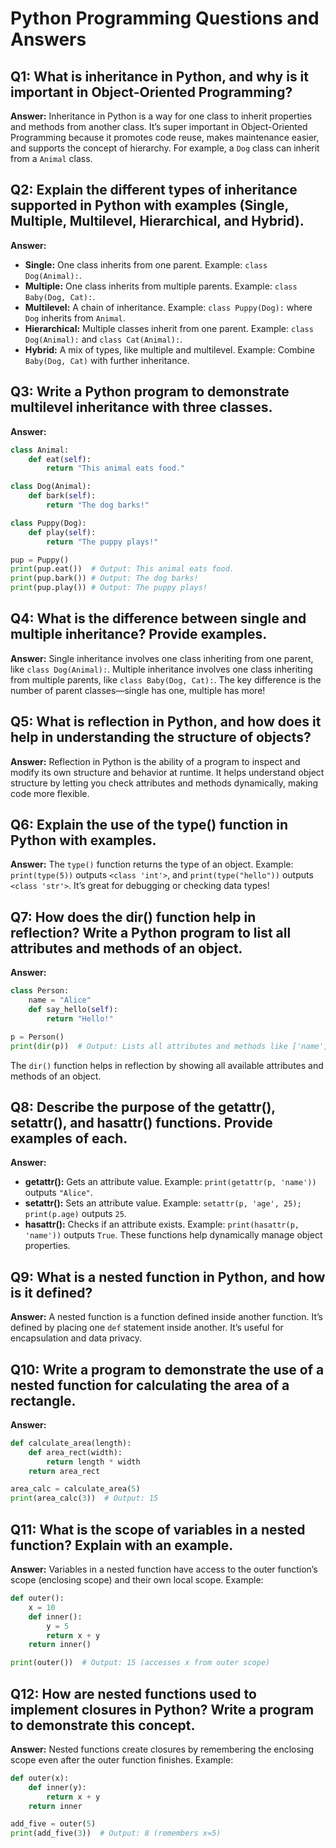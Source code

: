 # Python Programming Questions and Answers

## Q1: What is inheritance in Python, and why is it important in Object-Oriented Programming?
**Answer:** Inheritance in Python is a way for one class to inherit properties and methods from another class. It’s super important in Object-Oriented Programming because it promotes code reuse, makes maintenance easier, and supports the concept of hierarchy. For example, a `Dog` class can inherit from a `Animal` class.

## Q2: Explain the different types of inheritance supported in Python with examples (Single, Multiple, Multilevel, Hierarchical, and Hybrid).
**Answer:** 
- **Single:** One class inherits from one parent. Example: `class Dog(Animal):`.
- **Multiple:** One class inherits from multiple parents. Example: `class Baby(Dog, Cat):`.
- **Multilevel:** A chain of inheritance. Example: `class Puppy(Dog):` where `Dog` inherits from `Animal`.
- **Hierarchical:** Multiple classes inherit from one parent. Example: `class Dog(Animal):` and `class Cat(Animal):`.
- **Hybrid:** A mix of types, like multiple and multilevel. Example: Combine `Baby(Dog, Cat)` with further inheritance.

## Q3: Write a Python program to demonstrate multilevel inheritance with three classes.
**Answer:**
```python
class Animal:
    def eat(self):
        return "This animal eats food."

class Dog(Animal):
    def bark(self):
        return "The dog barks!"

class Puppy(Dog):
    def play(self):
        return "The puppy plays!"

pup = Puppy()
print(pup.eat())  # Output: This animal eats food.
print(pup.bark()) # Output: The dog barks!
print(pup.play()) # Output: The puppy plays!
```

## Q4: What is the difference between single and multiple inheritance? Provide examples.
**Answer:** Single inheritance involves one class inheriting from one parent, like `class Dog(Animal):`. Multiple inheritance involves one class inheriting from multiple parents, like `class Baby(Dog, Cat):`. The key difference is the number of parent classes—single has one, multiple has more!

## Q5: What is reflection in Python, and how does it help in understanding the structure of objects?
**Answer:** Reflection in Python is the ability of a program to inspect and modify its own structure and behavior at runtime. It helps understand object structure by letting you check attributes and methods dynamically, making code more flexible.

## Q6: Explain the use of the type() function in Python with examples.
**Answer:** The `type()` function returns the type of an object. Example: `print(type(5))` outputs `<class 'int'>`, and `print(type("hello"))` outputs `<class 'str'>`. It’s great for debugging or checking data types!

## Q7: How does the dir() function help in reflection? Write a Python program to list all attributes and methods of an object.
**Answer:**
```python
class Person:
    name = "Alice"
    def say_hello(self):
        return "Hello!"

p = Person()
print(dir(p))  # Output: Lists all attributes and methods like ['name', 'say_hello', ...]
```
The `dir()` function helps in reflection by showing all available attributes and methods of an object.

## Q8: Describe the purpose of the getattr(), setattr(), and hasattr() functions. Provide examples of each.
**Answer:** 
- **getattr():** Gets an attribute value. Example: `print(getattr(p, 'name'))` outputs `"Alice"`.
- **setattr():** Sets an attribute value. Example: `setattr(p, 'age', 25); print(p.age)` outputs `25`.
- **hasattr():** Checks if an attribute exists. Example: `print(hasattr(p, 'name'))` outputs `True`.
These functions help dynamically manage object properties.

## Q9: What is a nested function in Python, and how is it defined?
**Answer:** A nested function is a function defined inside another function. It’s defined by placing one `def` statement inside another. It’s useful for encapsulation and data privacy.

## Q10: Write a program to demonstrate the use of a nested function for calculating the area of a rectangle.
**Answer:**
```python
def calculate_area(length):
    def area_rect(width):
        return length * width
    return area_rect

area_calc = calculate_area(5)
print(area_calc(3))  # Output: 15
```

## Q11: What is the scope of variables in a nested function? Explain with an example.
**Answer:** Variables in a nested function have access to the outer function’s scope (enclosing scope) and their own local scope. Example:
```python
def outer():
    x = 10
    def inner():
        y = 5
        return x + y
    return inner()

print(outer())  # Output: 15 (accesses x from outer scope)
```

## Q12: How are nested functions used to implement closures in Python? Write a program to demonstrate this concept.
**Answer:** Nested functions create closures by remembering the enclosing scope even after the outer function finishes. Example:
```python
def outer(x):
    def inner(y):
        return x + y
    return inner

add_five = outer(5)
print(add_five(3))  # Output: 8 (remembers x=5)
```
